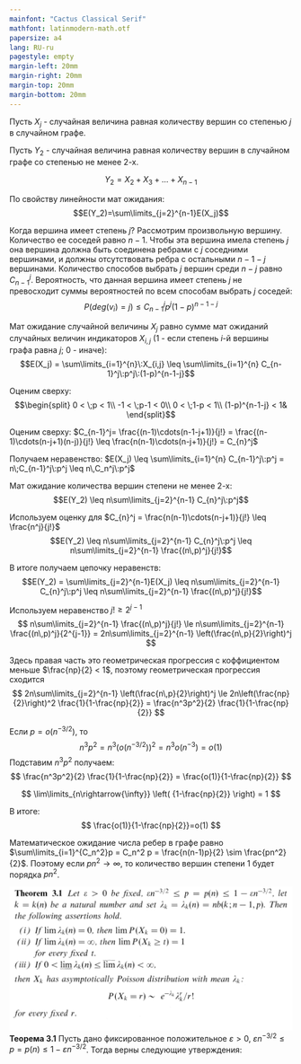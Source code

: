 ```yaml
---
mainfont: "Cactus Classical Serif"
mathfont: latinmodern-math.otf
papersize: a4
lang: RU-ru
pagestyle: empty
margin-left: 20mm
margin-right: 20mm
margin-top: 20mm
margin-bottom: 20mm
---
```


Пусть $X_j$ - случайная величина равная количеству вершин со степенью $j$ в случайном графе.

Пусть $Y_2$ - случайная величина равная количеству вершин в случайном графе со степенью не менее 2-х. 

$$Y_2 = X_2 + X_3 + \dots + X_{n-1}$$

По свойству линейности мат ожидания:
$$E(Y_2)=\sum\limits_{j=2}^{n-1}E(X_j)$$

Когда вершина имеет степень $j$? Рассмотрим произвольную вершину. Количество ее соседей равно $n-1$. Чтобы эта вершина имела степень $j$ она вершина должна быть соединена ребрами с $j$ соседними вершинами, и должны отсутствовать ребра с остальными $n-1-j$ вершинами. Количество способов выбрать $j$ вершин среди $n-j$ равно $C_{n-1}^j$. Вероятность, что данная вершина имеет степень $j$ не превосходит суммы вероятностей по всем способам выбрать $j$ соседей:
$$P(deg(v_i)=j) \leq C_{n-1}^j p^j (1-p)^{n-1-j}$$

Мат ожидание случайной величины $X_j$ равно сумме мат ожиданий случайных величин индикаторов $X_{i,j}$ (1 - если степень $i$-й вершины графа равна $j$; 0 - иначе):
$$E(X_j) = \sum\limits_{i=1}^{n}\:X_{i,j} \leq \sum\limits_{i=1}^{n} C_{n-1}^j\:p^j\:(1-p)^{n-1-j}$$

Оценим сверху: 
$$\begin{split}
0 < \;p < 1\\
-1 < \;p-1 < 0\\
0 < \;1-p < 1\\
(1-p)^{n-1-j} < 1&
\end{split}$$


Оценим сверху: $C_{n-1}^j= \frac{(n-1)\cdots(n-1-j+1)}{j!} = \frac{(n-1)\cdots(n-j+1)(n-j)}{j!} \leq \frac{n(n-1)\cdots(n-j+1)}{j!} = C_{n}^j$

Получаем неравенство: $E(X_j) \leq \sum\limits_{i=1}^{n} C_{n-1}^j\:p^j = n\;C_{n-1}^j\:p^j \leq n\,C_n^j\:p^j$

Мат ожидание количества вершин степени не менее 2-х:
$$E(Y_2) \leq n\sum\limits_{j=2}^{n-1} C_{n}^j\:p^j$$

Используем оценку для $C_{n}^j = \frac{n(n-1)\cdots(n-j+1)}{j!} \leq \frac{n^j}{j!}$
$$E(Y_2) \leq n\sum\limits_{j=2}^{n-1} C_{n}^j\:p^j \leq n\sum\limits_{j=2}^{n-1} \frac{(n\,p)^j}{j!}$$

В итоге получаем цепочку неравенств:
$$E(Y_2) = \sum\limits_{j=2}^{n-1}E(X_j) \leq n\sum\limits_{j=2}^{n-1} C_{n}^j\:p^j \leq n\sum\limits_{j=2}^{n-1} \frac{(n\,p)^j}{j!}$$

Используем неравенство $j!\ge2^{j-1}$
$$
n\sum\limits_{j=2}^{n-1} \frac{(n\,p)^j}{j!} 
\le n\sum\limits_{j=2}^{n-1} \frac{(n\,p)^j}{2^{j-1}}
= 2n\sum\limits_{j=2}^{n-1} \left(\frac{n\,p}{2}\right)^j 
$$

Здесь правая часть это геометрическая прогрессия с коффициентом меньше $\frac{np}{2} < 1$, поэтому геометрическая прогрессия сходится
$$
2n\sum\limits_{j=2}^{n-1} \left(\frac{n\,p}{2}\right)^j 
\le 2n\left(\frac{np}{2}\right)^2 \frac{1}{1-\frac{np}{2}}
= \frac{n^3p^2}{2} \frac{1}{1-\frac{np}{2}}
$$

Если $p=o(n^{-3/2})$, то 
$$
n^3p^2 
= n^3 \left(o(n^{-3/2})\right)^2 
= n^3 o(n^{-3})
= o(1)
$$
Подставим $n^3p^2$ получаем:
$$
\frac{n^3p^2}{2} \frac{1}{1-\frac{np}{2}}
= \frac{o(1)}{1-\frac{np}{2}}
$$

$$
\lim\limits_{n\rightarrow{\infty}} \left( {1-\frac{np}{2}} \right) = 1
$$

В итоге:
$$
\frac{o(1)}{1-\frac{np}{2}}=o(1)
$$

Математическое ожидание числа ребер в графе равно $\sum\limits_{i=1}^{C_n^2}p = C_n^2 p = \frac{n(n-1)p}{2} \sim \frac{pn^2}{2}$. Поэтому если $pn^2 \rightarrow \infty$, то количество вершин степени 1 будет порядка $pn^2$.

![alt text](image-1.png)
**Теорема 3.1** Пусть дано фиксированное положительное $\varepsilon>0$, $\varepsilon n^{-3/2} \le p = p(n) \le 1-\varepsilon n^{-3/2}$. Тогда верны следующие утверждения: